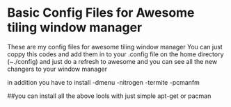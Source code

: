 # Basic Config Files for Awesome tiling window manager
These are my config files for awesome tiling window manager You can just coppy this codes and add them in to your 
.config file on the home directory  (~./config) and just do a refresh to awesome and you can see all the new changers to 
your window manager

in addition you have to install 
-dmenu 
-nitrogen
-termite
-pcmanfm


##you can install all the above lools with just simple apt-get or pacman
